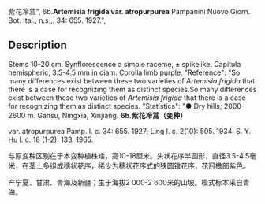 紫花冷蒿",
6b.**Artemisia frigida var. atropurpurea** Pampanini Nuovo Giorn. Bot. Ital., n.s.,. 34: 655. 1927.",

## Description
Stems 10-20 cm. Synflorescence a simple raceme, ± spikelike. Capitula hemispheric, 3.5-4.5 mm in diam. Corolla limb purple.
  "Reference": "So many differences exist between these two varieties of *Artemisia frigida* that there is a case for recognizing them as distinct species.So many differences exist between these two varieties of *Artemisia frigida* that there is a case for recognizing them as distinct species.
  "Statistics": "● Dry hills; 2000-2600 m. Gansu, Ningxia, Xinjiang.
**6b.紫花冷蒿（变种）**

var. atropurpurea Pamp. l. c. 34: 655. 1927; Ling l. c. 2(10): 505. 1934: S. Y. Hu l. c. 18 (1-2): 133. 1965.

与原变种区别在于本变种植株矮，高10-18厘米。头状花序半圆形，直径3.5-4.5毫米，在茎上多组成穗状花序，稀少为穗状花序式的狭圆锥花序，花冠檐部紫色。

产宁夏、甘肃、青海及新疆；生于海拔2 000-2 600米的山坡。模式标本采自青海。
